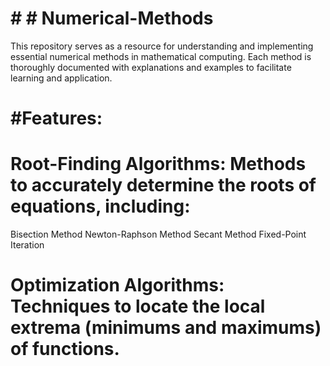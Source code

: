 # # # Numerical-Methods
This repository serves as a resource for understanding and implementing essential numerical methods in mathematical computing. Each method is thoroughly documented with explanations and examples to facilitate learning and application.

# #Features:
# Root-Finding Algorithms: Methods to accurately determine the roots of equations, including:
Bisection Method
Newton-Raphson Method
Secant Method
Fixed-Point Iteration
# Optimization Algorithms: Techniques to locate the local extrema (minimums and maximums) of functions.
